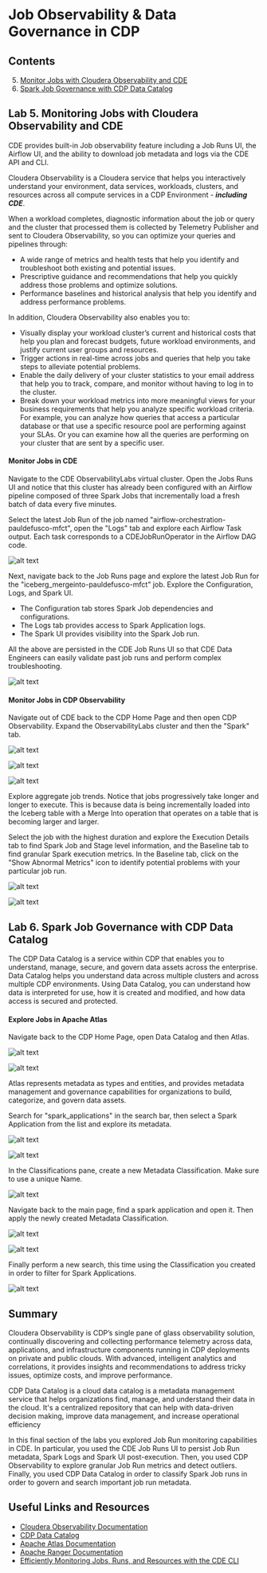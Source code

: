 # Job Observability & Data Governance in CDP

## Contents

5. [Monitor Jobs with Cloudera Observability and CDE](https://github.com/pdefusco/CDE_121_HOL/blob/main/step_by_step_guides/english/part_03_observability.md#lab-5-monitoring-jobs-with-cloudera-observability-and-cde)
6. [Spark Job Governance with CDP Data Catalog](https://github.com/pdefusco/CDE_121_HOL/blob/main/step_by_step_guides/english/part_03_observability.md#lab-6-spark-job-governance-with-cdp-data-catalog)

## Lab 5. Monitoring Jobs with Cloudera Observability and CDE

CDE provides built-in Job observability feature including a Job Runs UI, the Airflow UI, and the ability to download job metadata and logs via the CDE API and CLI.

Cloudera Observability is a Cloudera service that helps you interactively understand your environment, data services, workloads, clusters, and resources across all compute services in a CDP Environment - ***including CDE***.

When a workload completes, diagnostic information about the job or query and the cluster that processed them is collected by Telemetry Publisher and sent to Cloudera Observability, so you can optimize your queries and pipelines through:

* A wide range of metrics and health tests that help you identify and troubleshoot both existing and potential issues.
* Prescriptive guidance and recommendations that help you quickly address those problems and optimize solutions.
* Performance baselines and historical analysis that help you identify and address performance problems.

In addition, Cloudera Observability also enables you to:

* Visually display your workload cluster’s current and historical costs that help you plan and forecast budgets, future workload environments, and justify current user groups and resources.
* Trigger actions in real-time across jobs and queries that help you take steps to alleviate potential problems.
* Enable the daily delivery of your cluster statistics to your email address that help you to track, compare, and monitor without having to log in to the cluster.
* Break down your workload metrics into more meaningful views for your business requirements that help you analyze specific workload criteria. For example, you can analyze how queries that access a particular database or that use a specific resource pool are performing against your SLAs. Or you can examine how all the queries are performing on your cluster that are sent by a specific user.

#### Monitor Jobs in CDE

Navigate to the CDE ObservabilityLabs virtual cluster. Open the Jobs Runs UI and notice that this cluster has already been configured with an Airflow pipeline composed of three Spark Jobs that incrementally load a fresh batch of data every five minutes.

Select the latest Job Run of the job named "airflow-orchestration-pauldefusco-mfct", open the "Logs" tab and explore each Airflow Task output. Each task corresponds to a CDEJobRunOperator in the Airflow DAG code.

![alt text](../../img/new_airflow_run_1.png)

Next, navigate back to the Job Runs page and explore the latest Job Run for the "iceberg_mergeinto-pauldefusco-mfct" job. Explore the Configuration, Logs, and Spark UI.

* The Configuration tab stores Spark Job dependencies and configurations.
* The Logs tab provides access to Spark Application logs.
* The Spark UI provides visibility into the Spark Job run.

All the above are persisted in the CDE Job Runs UI so that CDE Data Engineers can easily validate past job runs and perform complex troubleshooting.

![alt text](../../img/new_airflow_run_2.png)

#### Monitor Jobs in CDP Observability

Navigate out of CDE back to the CDP Home Page and then open CDP Observability. Expand the ObservabilityLabs cluster and then the "Spark" tab.

![alt text](../../img/new_obs_1.png)

![alt text](../../img/new_obs_2.png)

![alt text](../../img/new_obs_3.png)

Explore aggregate job trends. Notice that jobs progressively take longer and longer to execute. This is because data is being incrementally loaded into the Iceberg table with a Merge Into operation that operates on a table that is  becoming larger and larger.

Select the job with the highest duration and explore the Execution Details tab to find Spark Job and Stage level information, and the Baseline tab to find granular Spark execution metrics. In the Baseline tab, click on the "Show Abnormal Metrics" icon to identify potential problems with your particular job run.

![alt text](../../img/new_obs_4.png)

![alt text](../../img/new_obs_5.png)

## Lab 6. Spark Job Governance with CDP Data Catalog

The CDP Data Catalog is a service within CDP that enables you to understand, manage, secure, and govern data assets across the enterprise. Data Catalog helps you understand data across multiple clusters and across multiple CDP environments. Using Data Catalog, you can understand how data is interpreted for use, how it is created and modified, and how data access is secured and protected.

#### Explore Jobs in Apache Atlas

Navigate back to the CDP Home Page, open Data Catalog and then Atlas.

![alt text](../../img/catalog_1.png)

![alt text](../../img/catalog_2.png)

Atlas represents metadata as types and entities, and provides metadata management and governance capabilities for organizations to build, categorize, and govern data assets.

Search for "spark_applications" in the search bar, then select a Spark Application from the list and explore its metadata.

![alt text](../../img/catalog_3.png)

![alt text](../../img/catalog_4.png)

In the Classifications pane, create a new Metadata Classification. Make sure to use a unique Name.

![alt text](../../img/catalog_5.png)

Navigate back to the main page, find a spark application and open it. Then apply the newly created Metadata Classification.

![alt text](../../img/catalog_6.png)

![alt text](../../img/catalog_7.png)

Finally perform a new search, this time using the Classification you created in order to filter for Spark Applications.

![alt text](../../img/catalog_8.png)

## Summary

Cloudera Observability is CDP’s single pane of glass observability solution, continually discovering and collecting performance telemetry across data, applications, and infrastructure components running in CDP deployments on private and public clouds. With advanced, intelligent analytics and correlations, it provides insights and recommendations to address tricky issues, optimize costs, and improve performance.

CDP Data Catalog is a cloud data catalog is a metadata management service that helps organizations find, manage, and understand their data in the cloud. It's a centralized repository that can help with data-driven decision making, improve data management, and increase operational efficiency

In this final section of the labs you explored Job Run monitoring capabilities in CDE. In particular, you used the CDE Job Runs UI to persist Job Run metadata, Spark Logs and Spark UI post-execution. Then, you used CDP Observability to explore granular Job Run metrics and detect outliers. Finally, you used CDP Data Catalog in order to classify Spark Job runs in order to govern and search important job run metadata.

## Useful Links and Resources

* [Cloudera Observability Documentation](https://docs.cloudera.com/observability/cloud/index.html)
* [CDP Data Catalog](https://docs.cloudera.com/data-catalog/cloud/index.html)
* [Apache Atlas Documentation](https://docs.cloudera.com/cdp-reference-architectures/latest/cdp-ra-security/topics/cdp-ra-security-apache-atlas.html)
* [Apache Ranger Documentation](https://docs.cloudera.com/cdp-reference-architectures/latest/cdp-ra-security/topics/cdp-ra-security-apache-ranger.html)
* [Efficiently Monitoring Jobs, Runs, and Resources with the CDE CLI](https://community.cloudera.com/t5/Community-Articles/Efficiently-Monitoring-Jobs-Runs-and-Resources-with-the-CDE/ta-p/379893)
